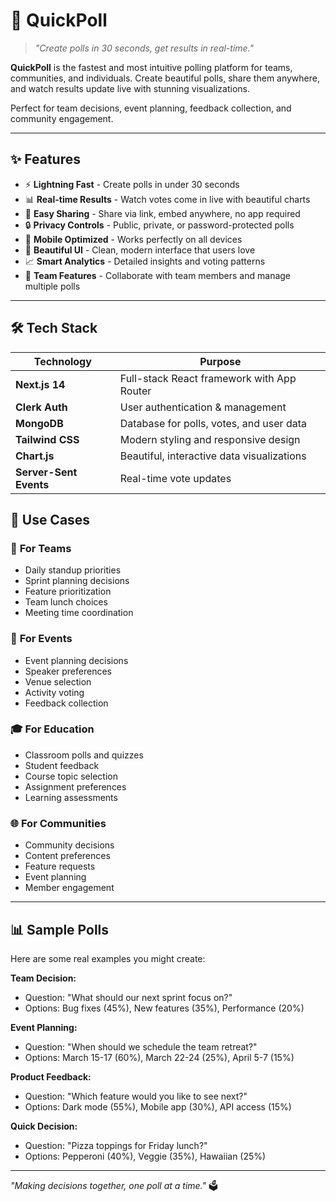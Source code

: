 # 🎯 QuickPoll

> _"Create polls in 30 seconds, get results in real-time."_

**QuickPoll** is the fastest and most intuitive polling platform for teams, communities, and individuals. Create beautiful polls, share them anywhere, and watch results update live with stunning visualizations.

Perfect for team decisions, event planning, feedback collection, and community engagement.

---

## ✨ Features

- ⚡ **Lightning Fast** - Create polls in under 30 seconds
- 📊 **Real-time Results** - Watch votes come in live with beautiful charts
- 🔗 **Easy Sharing** - Share via link, embed anywhere, no app required
- 🔒 **Privacy Controls** - Public, private, or password-protected polls
- 📱 **Mobile Optimized** - Works perfectly on all devices
- 🎨 **Beautiful UI** - Clean, modern interface that users love
- 📈 **Smart Analytics** - Detailed insights and voting patterns
- 👥 **Team Features** - Collaborate with team members and manage multiple polls

---

## 🛠️ Tech Stack

| Technology | Purpose |
|------------|---------|
| **Next.js 14** | Full-stack React framework with App Router |
| **Clerk Auth** | User authentication & management |
| **MongoDB** | Database for polls, votes, and user data |
| **Tailwind CSS** | Modern styling and responsive design |
| **Chart.js** | Beautiful, interactive data visualizations |
| **Server-Sent Events** | Real-time vote updates |

## 🎯 Use Cases

### 🏢 **For Teams**
- Daily standup priorities
- Sprint planning decisions
- Feature prioritization
- Team lunch choices
- Meeting time coordination

### 🎉 **For Events**
- Event planning decisions
- Speaker preferences
- Venue selection
- Activity voting
- Feedback collection

### 🎓 **For Education**
- Classroom polls and quizzes
- Student feedback
- Course topic selection
- Assignment preferences
- Learning assessments

### 🌐 **For Communities**
- Community decisions
- Content preferences
- Feature requests
- Event planning
- Member engagement

---

## 📊 Sample Polls

Here are some real examples you might create:

**Team Decision:**
- Question: "What should our next sprint focus on?"
- Options: Bug fixes (45%), New features (35%), Performance (20%)

**Event Planning:**
- Question: "When should we schedule the team retreat?"
- Options: March 15-17 (60%), March 22-24 (25%), April 5-7 (15%)

**Product Feedback:**
- Question: "Which feature would you like to see next?"
- Options: Dark mode (55%), Mobile app (30%), API access (15%)

**Quick Decision:**
- Question: "Pizza toppings for Friday lunch?"
- Options: Pepperoni (40%), Veggie (35%), Hawaiian (25%)

---

_"Making decisions together, one poll at a time."_ 🗳️

